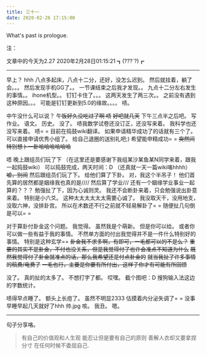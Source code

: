 ```yaml
---
title: 三十一
date: 2020-02-26 17:15:00
---
```

What's past is prologue.

<!--more-->注：
文章中的今天为2.27
2020年2月28日01:15:21
┓(???`?)┏


----------
早上？
hhh
八点多起床，八点十二分，还好，没怎么迟到。
然后就挂着，躺了会。。。
然后发现手机GG了。。
一节课结束之后我才发现。。
九点十二分左右发生的事情。。
ihone机型。。
钉钉卡住了。。。
这两天发生了两三次。。
之前没有遇到这种原因。。。
可能是钉钉更新到5.0的缘故。。。。
啧。

中午没什么可以说？
~~午饭好久没吃过了啊 啧~~
~~好吧就几天~~
下午三点半之后吧。
写作业。
语文。
历史。
没了。
啧我数学试卷还没订正，还没写来着。
我科学也还没写来着。
啧= =
目前在捣鼓wiki翻译。
如果申请精华成功了的话就有三个了。
可以直接申请优秀小组了。
给自己退圈的送别礼吧;)
希望能申精成功= =
~~突然间特别想卜一卦哈哈哈哈哈哈~~

唔
晚上跟组员们玩了下
（在这里还是要感谢下我组某沙某鱼某N同学来着，跟我一起捣鼓wiki）
可以捣鼓完成，两天时间：D
（还真就一天一篇wiki咯hhhh）
~~嘘，别闹~~
然后跟组员们玩了下。
给他们算了下卦。
对，我这个半吊子！
他们首先算的居然都是姻缘我也真的是////
然后算了学业///
还有一个姻缘学业事业一起算的？？？
勉强扯了下，因为心诚则灵。
我还不会断卦来着，只会勉强说出卦意来着。
特别是小六爻。
这种太太太太太太需要心诚了。
我没取天干，没用地支，没取六神，没排卦宫。
所以在术数还不行之前就不轻易解卦了= =
随便扯几句倒是可以= =

对于算卦付卦金这个问题。
我觉得。
虽然我是个萌新。
但是你可以给。
或者你可以做一些有益于我的事情。
不然单方面的付出我觉得并不是一件什么特别好的事情。
特别是这种玄学==
~~卦金我不求多啊，有即可，一毛都可以的不是么？~~
~~重要的其实不是卦金，不付也没关系，但是我觉得付了也许会准点不知道为什么~~
~~既然我觉得付了卦金就准点的话，那么我希望还是付点卦金的~~
~~就当我扯了许多事情的稿费/电费了~~
~~一毛也行，主要是你要有所付出，这样子你才有可能有所回馈~~

没了。
真的扯的太多了。
不想打字了都。
哎嘿。
截个图吧：D
搜狗输入法这边的字数统计。

啧得早点睡了。
额头上长痘了。
虽然不明显2333
估摸着内分泌失调了= =
没事早睡早起几天就好了hhh
帅.jpg
咳。
我丑。
嗯。


----------
句子分享咯。

> 有自己的价值观和人生观
> 能忍让但是要有自己的原则
> 善解人衣却又要拿捏分寸
> 在任何时候不委屈自己.


